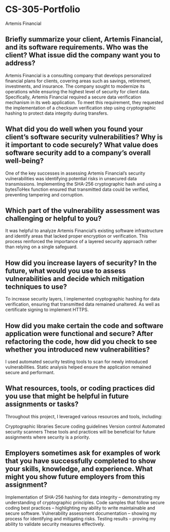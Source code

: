 # CS-305-Portfolio
Artemis Financial


## Briefly summarize your client, Artemis Financial, and its software requirements. Who was the client? What issue did the company want you to address?

Artemis Financial is a consulting company that develops personalized financial plans for clients, covering areas such as savings, retirement, investments, and insurance. The company sought to modernize its operations while ensuring the highest level of security for client data. Specifically, Artemis Financial required a secure data verification mechanism in its web application. To meet this requirement, they requested the implementation of a checksum verification step using cryptographic hashing to protect data integrity during transfers.

## What did you do well when you found your client’s software security vulnerabilities? Why is it important to code securely? What value does software security add to a company’s overall well-being?

One of the key successes in assessing Artemis Financial’s security vulnerabilities was identifying potential risks in unsecured data transmissions. Implementing the SHA-256 cryptographic hash and using a bytesToHex function ensured that transmitted data could be verified, preventing tampering and corruption.

## Which part of the vulnerability assessment was challenging or helpful to you?

It was helpful to analyze Artemis Financial’s existing software infrastructure and identify areas that lacked proper encryption or verification. This process reinforced the importance of a layered security approach rather than relying on a single safeguard.

## How did you increase layers of security? In the future, what would you use to assess vulnerabilities and decide which mitigation techniques to use?

To increase security layers, I implemented cryptographic hashing for data verification, ensuring that transmitted data remained unaltered. As well as certificate signing to implement HTTPS. 

## How did you make certain the code and software application were functional and secure? After refactoring the code, how did you check to see whether you introduced new vulnerabilities?

I used automated security testing tools to scan for newly introduced vulnerabilities. Static analysis helped ensure the application remained secure and performant.

## What resources, tools, or coding practices did you use that might be helpful in future assignments or tasks?

Throughout this project, I leveraged various resources and tools, including:

Cryptographic libraries
Secure coding guidelines
Version control
Automated security scanners
These tools and practices will be beneficial for future assignments where security is a priority.

## Employers sometimes ask for examples of work that you have successfully completed to show your skills, knowledge, and experience. What might you show future employers from this assignment?

Implementation of SHA-256 hashing for data integrity – demonstrating my understanding of cryptographic principles.
Code samples that follow secure coding best practices – highlighting my ability to write maintainable and secure software.
Vulnerability assessment documentation – showing my process for identifying and mitigating risks.
Testing results – proving my ability to validate security measures effectively.




